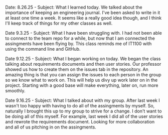 Date: 8.26.25 - Subject: What I learned today. We talked about the importance of keeping an engineering journal. I've been asked to write in it at least one time a week. It seems like a really good idea though, and I think I'll keep track of things for my other classes as well.

Date 9.3.25 - Subject: What I have been struggling with. I had not been able to connect to the team repo for a while, but now that I am connected the assingments have been flying by. This class reminds me of IT1100 with using the command line and GitHub.

Date 9.12.25 - Subject: What I began working on today. We began the class talking about requirements documents and then user stories. Our professor showed us how to create them on the issues tab in the repository. An amazing thing is that you can assign the issues to each person in the group so we know what to work on. This will help us divy up work later on in the project. Starting with a good base will make everything, later on, run more smoothly.

Date 9.16.25 - Subject: What I talked about with my group. After last week I wasn't too happy with having to do all of the assingments by myself. So, naturally I brought this up to my group to strive for a change. I don't want to be doing all of this myself. For example, last week I did all of the user stories and rewrote the requirements document. Looking for more collaboration and all of us pitching in on the assingments.
